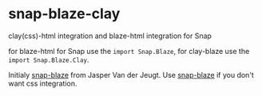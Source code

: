 snap-blaze-clay
===============

clay(css)-html integration and
blaze-html integration for Snap

for blaze-html for Snap use the `import Snap.Blaze`, for clay-blaze use the `import Snap.Blaze.Clay`.

Initialy [snap-blaze] from Jasper Van der Jeugt. Use [snap-blaze] if you don't want css integration.

[snap-blaze]: https://github.com/jaspervdj/snap-blaze
